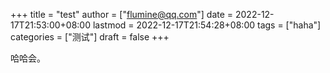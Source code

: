 +++
title = "test"
author = ["flumine@qq.com"]
date = 2022-12-17T21:53:00+08:00
lastmod = 2022-12-17T21:54:28+08:00
tags = ["haha"]
categories = ["测试"]
draft = false
+++

哈哈会。
